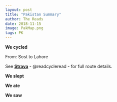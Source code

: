 ```yaml
---
layout: post
title: "Pakistan Summary"
author: The Reads
date: 2018-11-15
image: PakMap.png  
tags: PK
---
```


**We cycled**  

From: Sost to Lahore  



See [**Strava**](https://www.strava.com/athletes/readcycleread) - @readcycleread - for full route details.  

**We slept**  

**We ate**  

**We saw**  



